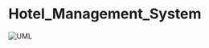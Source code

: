 # Hotel_Management_System
![UML](https://user-images.githubusercontent.com/43470875/151342454-54e6c7c7-af95-43b3-8e37-137a1d0379f3.jpg)
